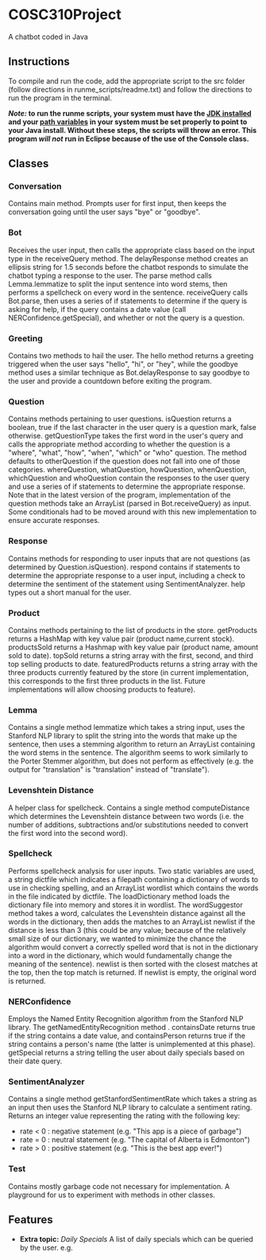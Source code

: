 # COSC310Project
A chatbot coded in Java

## Instructions

To compile and run the code, add the appropriate script to the src folder
(follow directions in runme_scripts/readme.txt) and follow the directions
to run the program in the terminal.

**_Note:_ to run the runme scripts, your system must have the [JDK installed](https://www.oracle.com/java/technologies/javase-downloads.html)
 and your [path variables](https://www.java.com/en/download/help/path.xml) in your system must be set properly to point to
 your Java install. Without these steps, the scripts will throw an error. This program _will not_ run in Eclipse because
 of the use of the Console class.**

## Classes
### Conversation
Contains main method. Prompts user for first input, then keeps the conversation
going until the user says "bye" or "goodbye".

### Bot
Receives the user input, then calls the appropriate class based on the input
type in the receiveQuery method. The delayResponse method creates an ellipsis
string for 1.5 seconds before the chatbot responds to simulate the chatbot
typing a response to the user. The parse method calls Lemma.lemmatize to split
the input sentence into word stems, then performs a spellcheck on every word in
the sentence. receiveQuery calls Bot.parse, then uses a series of if statements
to determine if the query is asking for help, if the query contains a date value
(call NERConfidence.getSpecial), and whether or not the query is a question.

### Greeting
Contains two methods to hail the user. The hello method returns a greeting
triggered when the user says "hello", "hi", or "hey", while the goodbye method
uses a similar technique as Bot.delayResponse to say goodbye to the user
and provide a countdown before exiting the program.

### Question
Contains methods pertaining to user questions. isQuestion returns a boolean, true
if the last character in the user query is a question mark, false otherwise.
getQuestionType takes the first word in the user's query and calls the appropriate
method according to whether the question is a "where", "what", "how", "when", "which"
or "who" question. The method defaults to otherQuestion if the question does not
fall into one of those categories. whereQuestion, whatQuestion, howQuestion,
whenQuestion, whichQuestion and whoQuestion contain the responses to the user query
and use a series of if statements to determine the appropriate response. Note that
in the latest version of the program, implementation of the question methods take
an ArrayList (parsed in Bot.receiveQuery) as input. Some conditionals had to be
moved around with this new implementation to ensure accurate responses.

### Response
Contains methods for responding to user inputs that are not questions (as
determined by Question.isQuestion). respond contains if statements to
determine the appropriate response to a user input, including a check to determine
the sentiment of the statement using SentimentAnalyzer. help types out a short
manual for the user.

### Product
Contains methods pertaining to the list of products in the store. getProducts
returns a HashMap with key value pair (product name,current stock). productsSold
returns a Hashmap with key value pair (product name, amount sold to date).
topSold returns a string array with the first, second, and third top selling
products to date. featuredProducts returns a string array with the three products
currently featured by the store (in current implementation, this corresponds
to the first three products in the list. Future implementations will allow
choosing products to feature).

### Lemma
Contains a single method lemmatize which takes a string input, uses the Stanford
NLP library to split the string into the words that make up the sentence, then
uses a stemming algorithm to return an ArrayList containing the word stems
in the sentence. The algorithm seems to work similarly to the Porter Stemmer
algorithm, but does not perform as effectively (e.g. the output for "translation"
is "translation" instead of "translate").

### Levenshtein Distance
A helper class for spellcheck. Contains a single method computeDistance which
determines the Levenshtein distance between two words (i.e. the number of additions,
subtractions and/or substitutions needed to convert the first word into the second
word).

### Spellcheck
Performs spellcheck analysis for user inputs. Two static variables are used, a
string dictfile which indicates a filepath containing a dictionary of words to
use in checking spelling, and an ArrayList wordlist which contains the words in
the file indicated by dictfile. The loadDictionary method loads the dictionary file
into memory and stores it in wordlist. The wordSuggestor method takes a word,
calculates the Levenshtein distance against all the words in the dictionary, then
adds the matches to an ArrayList newlist if the distance is less than 3 (this
could be any value; because of the relatively small size of our dictionary, we
wanted to minimize the chance the algorithm would convert a correctly spelled
word that is not in the dictionary into a word in the dictionary, which would
fundamentally change the meaning of the sentence). newlist is then sorted with
the closest matches at the top, then the top match is returned. If newlist is
empty, the original word is returned.

### NERConfidence
Employs the Named Entity Recognition algorithm from the Stanford NLP library. The
getNamedEntityRecognition method <DOES SOME STUFF>. containsDate returns true if
the string contains a date value, and containsPerson returns true if the string
contains a person's name (the latter is unimplemented at this phase). getSpecial
returns a string telling the user about daily specials based on their date query.

### SentimentAnalyzer
Contains a single method getStanfordSentimentRate which takes a string as an
input then uses the Stanford NLP library to calculate a sentiment rating. Returns
an integer value representing the rating with the following key:
* rate < 0 : negative statement (e.g. "This app is a piece of garbage")
* rate = 0 : neutral statement (e.g. "The capital of Alberta is Edmonton")
* rate > 0 : positive statement (e.g. "This is the best app ever!")

### Test
Contains mostly garbage code not necessary for implementation. A playground for us
to experiment with methods in other classes.

## Features
* __Extra topic:__ _Daily Specials_
A list of daily specials which can be queried by the user.
e.g.
